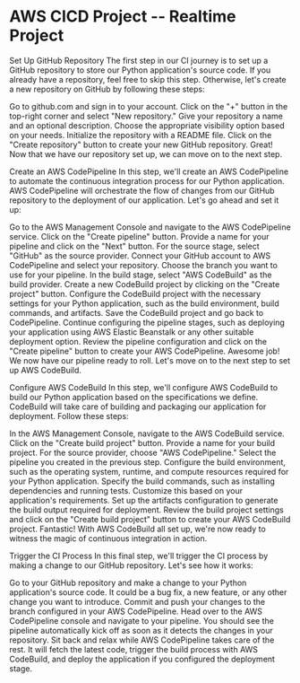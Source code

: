 # AWS CICD Project -- Realtime Project 

Set Up GitHub Repository
The first step in our CI journey is to set up a GitHub repository to store our Python application's source code. If you already have a repository, feel free to skip this step. Otherwise, let's create a new repository on GitHub by following these steps:

Go to github.com and sign in to your account.
Click on the "+" button in the top-right corner and select "New repository."
Give your repository a name and an optional description.
Choose the appropriate visibility option based on your needs.
Initialize the repository with a README file.
Click on the "Create repository" button to create your new GitHub repository.
Great! Now that we have our repository set up, we can move on to the next step.

Create an AWS CodePipeline
In this step, we'll create an AWS CodePipeline to automate the continuous integration process for our Python application. AWS CodePipeline will orchestrate the flow of changes from our GitHub repository to the deployment of our application. Let's go ahead and set it up:

Go to the AWS Management Console and navigate to the AWS CodePipeline service.
Click on the "Create pipeline" button.
Provide a name for your pipeline and click on the "Next" button.
For the source stage, select "GitHub" as the source provider.
Connect your GitHub account to AWS CodePipeline and select your repository.
Choose the branch you want to use for your pipeline.
In the build stage, select "AWS CodeBuild" as the build provider.
Create a new CodeBuild project by clicking on the "Create project" button.
Configure the CodeBuild project with the necessary settings for your Python application, such as the build environment, build commands, and artifacts.
Save the CodeBuild project and go back to CodePipeline.
Continue configuring the pipeline stages, such as deploying your application using AWS Elastic Beanstalk or any other suitable deployment option.
Review the pipeline configuration and click on the "Create pipeline" button to create your AWS CodePipeline.
Awesome job! We now have our pipeline ready to roll. Let's move on to the next step to set up AWS CodeBuild.

Configure AWS CodeBuild
In this step, we'll configure AWS CodeBuild to build our Python application based on the specifications we define. CodeBuild will take care of building and packaging our application for deployment. Follow these steps:

In the AWS Management Console, navigate to the AWS CodeBuild service.
Click on the "Create build project" button.
Provide a name for your build project.
For the source provider, choose "AWS CodePipeline."
Select the pipeline you created in the previous step.
Configure the build environment, such as the operating system, runtime, and compute resources required for your Python application.
Specify the build commands, such as installing dependencies and running tests. Customize this based on your application's requirements.
Set up the artifacts configuration to generate the build output required for deployment.
Review the build project settings and click on the "Create build project" button to create your AWS CodeBuild project.
Fantastic! With AWS CodeBuild all set up, we're now ready to witness the magic of continuous integration in action.

Trigger the CI Process
In this final step, we'll trigger the CI process by making a change to our GitHub repository. Let's see how it works:

Go to your GitHub repository and make a change to your Python application's source code. It could be a bug fix, a new feature, or any other change you want to introduce.
Commit and push your changes to the branch configured in your AWS CodePipeline.
Head over to the AWS CodePipeline console and navigate to your pipeline.
You should see the pipeline automatically kick off as soon as it detects the changes in your repository.
Sit back and relax while AWS CodePipeline takes care of the rest. It will fetch the latest code, trigger the build process with AWS CodeBuild, and deploy the application if you configured the deployment stage.
